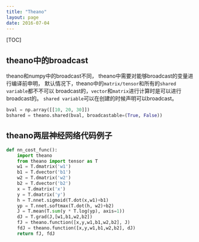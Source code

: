```yaml
---
title: "Theano"
layout: page
date: 2016-07-04
---
```

[TOC]

## theano中的broadcast
theano和numpy中的broadcast不同，
theano中需要对能够broadcast的变量进行编译前申明，
默认情况下，theano中的`matrix/tensor`和所有的`shared variable`都不不可以
broadcast的，`vector`和`matrix`进行计算时是可以进行broadcast的。
`shared variable`可以在创建的时候声明可以broadcast。
```python
bval = np.array([[10, 20, 30]])
bshared = theano.shared(bval, broadcastable=(True, False))
```

## theano两层神经网络代码例子
```python
def nn_cost_func():
    import theano
    from theano import tensor as T
    w1 = T.dmatrix('w1')
    b1 = T.dvector('b1')
    w2 = T.dmatrix('w2')
    b2 = T.dvector('b2')
    x = T.dmatrix('x')
    y = T.dmatrix('y')
    h = T.nnet.sigmoid(T.dot(x,w1)+b1)
    yp = T.nnet.softmax(T.dot(h, w2)+b2)
    J = T.mean(T.sum(y * T.log(yp), axis=1))
    dJ = T.grad(J,[w1,b1,w2,b2])
    fJ = theano.function([x,y,w1,b1,w2,b2], J)
    fdJ = theano.function([x,y,w1,b1,w2,b2], dJ)
    return fJ, fdJ
```

